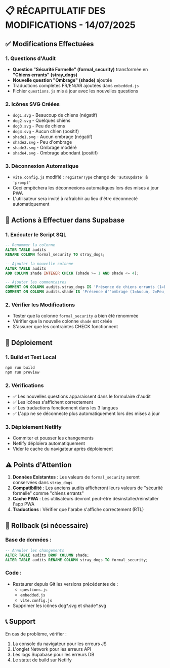 # 📋 RÉCAPITULATIF DES MODIFICATIONS - 14/07/2025

## ✅ Modifications Effectuées

### 1. Questions d'Audit
- **Question "Sécurité Formelle" (formal_security)** transformée en **"Chiens errants" (stray_dogs)**
- **Nouvelle question "Ombrage" (shade)** ajoutée
- Traductions complètes FR/EN/AR ajoutées dans `embedded.js`
- Fichier `questions.js` mis à jour avec les nouvelles questions

### 2. Icônes SVG Créées
- `dog1.svg` - Beaucoup de chiens (négatif)
- `dog2.svg` - Quelques chiens
- `dog3.svg` - Peu de chiens  
- `dog4.svg` - Aucun chien (positif)
- `shade1.svg` - Aucun ombrage (négatif)
- `shade2.svg` - Peu d'ombrage
- `shade3.svg` - Ombrage modéré
- `shade4.svg` - Ombrage abondant (positif)

### 3. Déconnexion Automatique
- `vite.config.js` modifié : `registerType` changé de `'autoUpdate'` à `'prompt'`
- Ceci empêchera les déconnexions automatiques lors des mises à jour PWA
- L'utilisateur sera invité à rafraîchir au lieu d'être déconnecté automatiquement

## 🎯 Actions à Effectuer dans Supabase

### 1. Exécuter le Script SQL
```sql
-- Renommer la colonne
ALTER TABLE audits 
RENAME COLUMN formal_security TO stray_dogs;

-- Ajouter la nouvelle colonne
ALTER TABLE audits 
ADD COLUMN shade INTEGER CHECK (shade >= 1 AND shade <= 4);

-- Ajouter les commentaires
COMMENT ON COLUMN audits.stray_dogs IS 'Présence de chiens errants (1=Beaucoup, 2=Quelques-uns, 3=Peu, 4=Aucun)';
COMMENT ON COLUMN audits.shade IS 'Présence d''ombrage (1=Aucun, 2=Peu, 3=Modéré, 4=Abondant)';
```

### 2. Vérifier les Modifications
- Tester que la colonne `formal_security` a bien été renommée
- Vérifier que la nouvelle colonne `shade` est créée
- S'assurer que les contraintes CHECK fonctionnent

## 📱 Déploiement

### 1. Build et Test Local
```bash
npm run build
npm run preview
```

### 2. Vérifications
- ✅ Les nouvelles questions apparaissent dans le formulaire d'audit
- ✅ Les icônes s'affichent correctement
- ✅ Les traductions fonctionnent dans les 3 langues
- ✅ L'app ne se déconnecte plus automatiquement lors des mises à jour

### 3. Déploiement Netlify
- Commiter et pousser les changements
- Netlify déploiera automatiquement
- Vider le cache du navigateur après déploiement

## ⚠️ Points d'Attention

1. **Données Existantes** : Les valeurs de `formal_security` seront conservées dans `stray_dogs`
2. **Compatibilité** : Les anciens audits afficheront leurs valeurs de "sécurité formelle" comme "chiens errants"
3. **Cache PWA** : Les utilisateurs devront peut-être désinstaller/réinstaller l'app PWA
4. **Traductions** : Vérifier que l'arabe s'affiche correctement (RTL)

## 🔄 Rollback (si nécessaire)

### Base de données :
```sql
-- Annuler les changements
ALTER TABLE audits DROP COLUMN shade;
ALTER TABLE audits RENAME COLUMN stray_dogs TO formal_security;
```

### Code :
- Restaurer depuis Git les versions précédentes de :
  - `questions.js`
  - `embedded.js`
  - `vite.config.js`
- Supprimer les icônes dog*.svg et shade*.svg

## 📞 Support
En cas de problème, vérifier :
1. La console du navigateur pour les erreurs JS
2. L'onglet Network pour les erreurs API
3. Les logs Supabase pour les erreurs DB
4. Le statut de build sur Netlify
